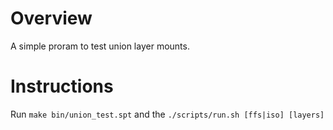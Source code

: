 Overview
========

A simple proram to test union layer mounts.


Instructions
============

Run `make bin/union_test.spt` and the `./scripts/run.sh [ffs|iso] [layers]`
